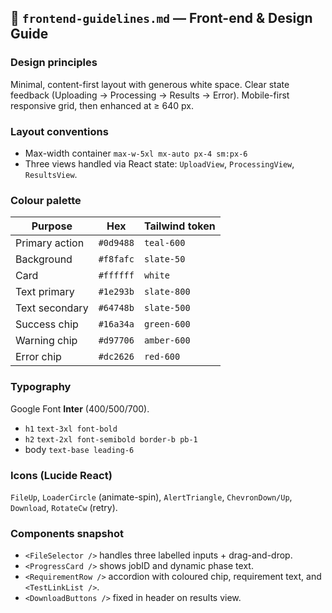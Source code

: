 ## 📄 `frontend-guidelines.md` — Front-end & Design Guide

### Design principles

Minimal, content-first layout with generous white space. Clear state feedback (Uploading → Processing → Results → Error). Mobile-first responsive grid, then enhanced at ≥ 640 px.

### Layout conventions

* Max-width container `max-w-5xl mx-auto px-4 sm:px-6`
* Three views handled via React state: `UploadView`, `ProcessingView`, `ResultsView`.

### Colour palette

| Purpose        | Hex       | Tailwind token |
| -------------- | --------- | -------------- |
| Primary action | `#0d9488` | `teal-600`     |
| Background     | `#f8fafc` | `slate-50`     |
| Card           | `#ffffff` | `white`        |
| Text primary   | `#1e293b` | `slate-800`    |
| Text secondary | `#64748b` | `slate-500`    |
| Success chip   | `#16a34a` | `green-600`    |
| Warning chip   | `#d97706` | `amber-600`    |
| Error chip     | `#dc2626` | `red-600`      |

### Typography

Google Font **Inter** (400/500/700).

* `h1` `text-3xl font-bold`
* `h2` `text-2xl font-semibold border-b pb-1`
* body `text-base leading-6`

### Icons (Lucide React)

`FileUp`, `LoaderCircle` (animate-spin), `AlertTriangle`, `ChevronDown/Up`, `Download`, `RotateCw` (retry).

### Components snapshot

* `<FileSelector />` handles three labelled inputs + drag-and-drop.
* `<ProgressCard />` shows jobID and dynamic phase text.
* `<RequirementRow />` accordion with coloured chip, requirement text, and `<TestLinkList />`.
* `<DownloadButtons />` fixed in header on results view.
